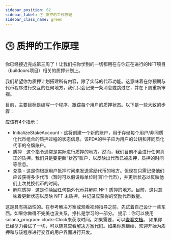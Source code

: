 ```yaml
---
sidebar_position: 62
sidebar_label: 🕒 质押的工作原理
sidebar_class_name: green
---
```


# 🕒 质押的工作原理

你已经接近完成第三周了！让我们把你学到的一切都用在与你正在进行的NFT项目（buildoors项目）相关的质押计划上。


我们希望你为质押计划搭建所有内容，除了实际的代币功能。这意味着在你预期与代币程序进行交互的任何地方，我们只会记录一条消息或跳过它，并在下周重新审视。


目前，主要目标是编写一个程序，跟踪每个用户的质押状态。以下是一些大致的步骤：

应该有4个指示：

- InitializeStakeAccount - 这将创建一个新的账户，用于存储每个用户/非同质化代币组合的质押过程的状态信息。该PDA的种子应为用户的公钥和非同质化代币的令牌账户。
- 质押 - 这个指令通常是实际进行质押的地方。然而，我们目前不会进行任何真正的质押。我们只是要更新“状态”账户，以反映出代币已被质押，质押的时间等信息。
- 兑换 - 这是你根据用户抵押时间来发送奖励代币的地方。但现在只需记录他们应该获得多少代币（暂时可以假设每单位时间1个代币），并更新状态以反映他们上次兑换代币的时间。
- 解除质押 - 这是你赎回任何额外代币并解除 NFT 质押的地方。目前，这只意味着更新状态以反映 NFT 未质押，并记录应获得的奖励代币数量。

这是具有挑战性的。在参考解决方案或观看视频指导之前，先试着自己设计一些东西。如果你做得不完美也没关系，挣扎是学习的一部分。
提示：你可以使用solana_program::clock::Clock来获取时间。如果需要，可以[查看文档](https://docs.rs/solana-program/latest/solana_program/clock/struct.Clock.html?utm_source=buildspace.so&utm_medium=buildspace_project)。
如果你已经尽力尝试了一切，可以随意查看[解决方案代码](https://beta.solpg.io/6328f26177ea7f12846aee9b?utm_source=buildspace.so&utm_medium=buildspace_project)。如果你想继续，欢迎开始为质押和与该程序进行交互的用户界面进行开发。
